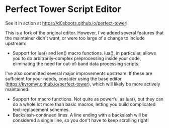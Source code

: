 # Perfect Tower Script Editor

See it in action at https://d0sboots.github.io/perfect-tower!

This is a fork of the original editor. However, I've added several features that the maintainer didn't want,
or were too large of a change to include upstream:

* Support for lua() and len() macro functions. lua(), in particular, allows you to do arbitrarily-complex preprocessing inside your code,
eliminating the need for out-of-band data processing scripts.

I've also committed several major improvements upstream. If these are sufficient for your needs, consider using the base editor (https://kyromyr.github.io/perfect-tower),
which will likely be more actively maintained:

* Support for macro functions. Not quite as powerful as lua(), but they can do a whole lot more than basic macros, letting you build complicated
text-replacement schemes.
* Backslash-continued lines. A line ending with a backslash will be considered a single line, so you don't have to keep scrolling right!
